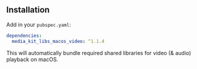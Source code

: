 ## Installation

Add in your `pubspec.yaml`:

```yaml
dependencies:
  media_kit_libs_macos_video: ^1.1.4
```

This will automatically bundle required shared libraries for video (& audio) playback on macOS.
